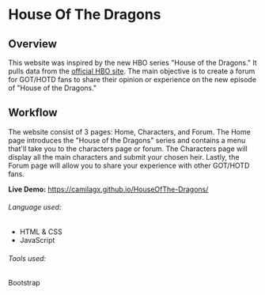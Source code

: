 
# House Of The Dragons

## Overview

This website was inspired by the new HBO series "House of the Dragons." It pulls data from the [official HBO site](https://www.hbo.com/house-of-the-dragon/official-guide). The main objective is to create a forum for GOT/HOTD fans to share their opinion or experience on the new episode of "House of the Dragons."

## Workflow
The website consist of 3 pages: Home, Characters, and Forum. The Home page introduces the "House of the Dragons" series and contains a menu that'll take you to the characters page or forum. The Characters page will display all the main characters and submit your chosen heir. Lastly, the Forum page will allow you to share your experience with other GOT/HOTD fans.

**Live Demo:** https://camilagx.github.io/HouseOfThe-Dragons/

###### Language used:

- HTML & CSS
- JavaScript

###### Tools used:

Bootstrap

